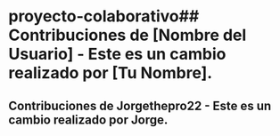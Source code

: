 # proyecto-colaborativo## Contribuciones de [Nombre del Usuario] - Este es un cambio realizado por [Tu Nombre].
## Contribuciones de Jorgethepro22 - Este es un cambio realizado por Jorge.
